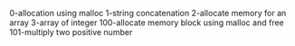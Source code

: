 0-allocation using malloc
1-string concatenation
2-allocate memory for an array
3-array of integer
100-allocate memory block using malloc and free
101-multiply two positive number
